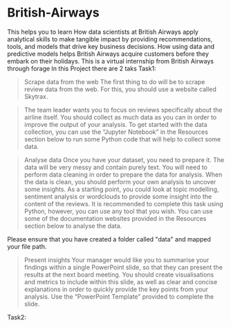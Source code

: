 # British-Airways
This helps you to learn How data scientists at British Airways apply analytical skills to make tangible impact by providing recommendations, tools, and models that drive key business decisions. How using data and predictive models helps British Airways acquire customers before they embark on their holidays.
This is a virtual internship from British Airways through forage
In this Project there are 2 taks
Task1:
> Scrape data from the web
The first thing to do will be to scrape review data from the web. For this, you should use a website called Skytrax.

> The team leader wants you to focus on reviews specifically about the airline itself. You should collect as much data as you can in order to improve the output of your analysis. To get started with the data collection, you can use the “Jupyter Notebook” in the Resources section below to run some Python code that will help to collect some data. 

> Analyse data
Once you have your dataset, you need to prepare it. The data will be very messy and contain purely text. You will need to perform data cleaning in order to prepare the data for analysis. When the data is clean, you should perform your own analysis to uncover some insights. As a starting point, you could look at topic modelling, sentiment analysis or wordclouds to provide some insight into the content of the reviews. It is recommended to complete this task using Python, however, you can use any tool that you wish. You can use some of the documentation websites provided in the Resources section below to analyse the data.

Please ensure that you have created a folder called "data" and mapped your file path.

> Present insights
Your manager would like you to summarise your findings within a single PowerPoint slide, so that they can present the results at the next board meeting. You should create visualisations and metrics to include within this slide, as well as clear and concise explanations in order to quickly provide the key points from your analysis. Use the “PowerPoint Template” provided to complete the slide.

Task2:
> 
